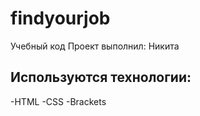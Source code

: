 # findyourjob
Учебный код
Проект выполнил: Никита 

## Используются технологии:
-HTML
-CSS
-Brackets
